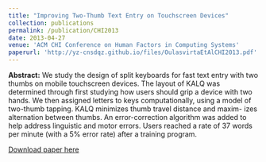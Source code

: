 ```yaml
---
title: "Improving Two-Thumb Text Entry on Touchscreen Devices"
collection: publications
permalink: /publication/CHI2013
date: 2013-04-27
venue: 'ACM CHI Conference on Human Factors in Computing Systems'
paperurl: 'http://yz-cnsdqz.github.io/files/OulasvirtaEtAlCHI2013.pdf'
---
```

__Abstract:__ 
We study the design of split keyboards for fast text entry with two thumbs on mobile touchscreen devices. The layout of KALQ was determined through first studying how users should grip a device with two hands. We then assigned letters to keys computationally, using a model of two-thumb tapping. KALQ minimizes thumb travel distance and maxim- izes alternation between thumbs. An error-correction algorithm was added to help address linguistic and motor errors. Users reached a rate of 37 words per minute (with a 5% error rate) after a training program.

[Download paper here](http://yz-cnsdqz.github.io/files/OulasvirtaEtAlCHI2013.pdf)

